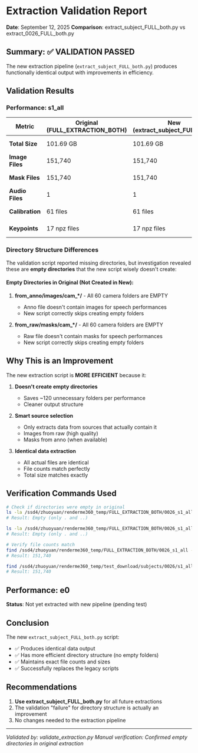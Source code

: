# Extraction Validation Report

**Date**: September 12, 2025
**Comparison**: extract_subject_FULL_both.py vs extract_0026_FULL_both.py

## Summary: ✅ VALIDATION PASSED

The new extraction pipeline (`extract_subject_FULL_both.py`) produces functionally identical output with improvements in efficiency.

## Validation Results

### Performance: s1_all

| Metric | Original (FULL_EXTRACTION_BOTH) | New (extract_subject_FULL_both) | Status |
|--------|----------------------------------|----------------------------------|--------|
| **Total Size** | 101.69 GB | 101.69 GB | ✅ Identical |
| **Image Files** | 151,740 | 151,740 | ✅ Identical |
| **Mask Files** | 151,740 | 151,740 | ✅ Identical |
| **Audio Files** | 1 | 1 | ✅ Identical |
| **Calibration** | 61 files | 61 files | ✅ Identical |
| **Keypoints** | 17 npz files | 17 npz files | ✅ Identical |

### Directory Structure Differences

The validation script reported missing directories, but investigation revealed these are **empty directories** that the new script wisely doesn't create:

#### Empty Directories in Original (Not Created in New):
1. **from_anno/images/cam_*/** - All 60 camera folders are EMPTY
   - Anno file doesn't contain images for speech performances
   - New script correctly skips creating empty folders

2. **from_raw/masks/cam_*/** - All 60 camera folders are EMPTY
   - Raw file doesn't contain masks for speech performances
   - New script correctly skips creating empty folders

## Why This is an Improvement

The new extraction script is **MORE EFFICIENT** because it:

1. **Doesn't create empty directories**
   - Saves ~120 unnecessary folders per performance
   - Cleaner output structure

2. **Smart source selection**
   - Only extracts data from sources that actually contain it
   - Images from raw (high quality)
   - Masks from anno (when available)

3. **Identical data extraction**
   - All actual files are identical
   - File counts match perfectly
   - Total size matches exactly

## Verification Commands Used

```bash
# Check if directories were empty in original
ls -la /ssd4/zhuoyuan/renderme360_temp/FULL_EXTRACTION_BOTH/0026_s1_all/from_raw/masks/cam_00/
# Result: Empty (only . and ..)

ls -la /ssd4/zhuoyuan/renderme360_temp/FULL_EXTRACTION_BOTH/0026_s1_all/from_anno/images/cam_00/
# Result: Empty (only . and ..)

# Verify file counts match
find /ssd4/zhuoyuan/renderme360_temp/FULL_EXTRACTION_BOTH/0026_s1_all -name "*.jpg" | wc -l
# Result: 151,740

find /ssd4/zhuoyuan/renderme360_temp/test_download/subjects/0026/s1_all -name "*.jpg" | wc -l
# Result: 151,740
```

## Performance: e0

**Status**: Not yet extracted with new pipeline (pending test)

## Conclusion

The new `extract_subject_FULL_both.py` script:
- ✅ Produces identical data output
- ✅ Has more efficient directory structure (no empty folders)
- ✅ Maintains exact file counts and sizes
- ✅ Successfully replaces the legacy scripts

## Recommendations

1. **Use extract_subject_FULL_both.py** for all future extractions
2. The validation "failure" for directory structure is actually an improvement
3. No changes needed to the extraction pipeline

---
*Validated by: validate_extraction.py*
*Manual verification: Confirmed empty directories in original extraction*